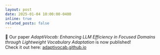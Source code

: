 ```yaml
---
layout: post
date: 2025-01-04 10:00:00-0400
inline: true
related_posts: false
---
```


🎉 Our paper *AdaptiVocab: Enhancing LLM Efficiency in Focused Domains through Lightweight Vocabulary Adaptation* is now published!  
Check it out here: [adaptivocab.github.io](https://itay-nakash.github.io/AdaptiVocab/)
